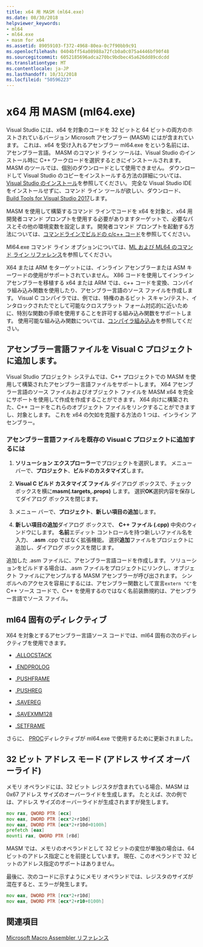 ```yaml
---
title: x64 用 MASM (ml64.exe)
ms.date: 08/30/2018
helpviewer_keywords:
- ml64
- ml64.exe
- masm for x64
ms.assetid: 89059103-f372-4968-80ea-0c7f90bb9c91
ms.openlocfilehash: 0404bff54a08988a72fcb0a0c075a4446bf90f48
ms.sourcegitcommit: 6052185696adca270bc9bdbec45a626dd89cdcdd
ms.translationtype: MT
ms.contentlocale: ja-JP
ms.lasthandoff: 10/31/2018
ms.locfileid: "50596223"
---
```

# <a name="masm-for-x64-ml64exe"></a>x64 用 MASM (ml64.exe)

Visual Studio には、x64 を対象のコードを 32 ビットと 64 ビットの両方のホストされているバージョン Microsoft アセンブラー (MASM) にはが含まれています。 これは、x64 を受け入れるアセンブラー ml64.exe をという名前には、アセンブラー言語。 MASM のコマンド ライン ツールは、Visual Studio のインストール時に C++ ワークロードを選択するときにインストールされます。 MASM のツールでは、個別のダウンロードとして使用できません。 ダウンロードして Visual Studio のコピーをインストールする方法の詳細については、[Visual Studio のインストール](/visualstudio/install/install-visual-studio)を参照してください。 完全な Visual Studio IDE をインストールせずに、コマンド ライン ツールが欲しい、ダウンロード、 [Build Tools for Visual Studio 2017](https://go.microsoft.com/fwlink/p/?linkid=875721)します。

MASM を使用して構築するコマンド ラインでコードを x64 を対象と、x64 用開発者コマンド プロンプトを使用する必要がありますターゲットで、必要なパスとその他の環境変数を設定します。 開発者コマンド プロンプトを起動する方法については、[コマンドラインでビルドの c/c++ コード](../../build/building-on-the-command-line.md)を参照してください。

Ml64.exe コマンド ライン オプションについては、[ML および ML64 のコマンド ライン リファレンス](../../assembler/masm/ml-and-ml64-command-line-reference.md)を参照してください。

X64 または ARM をターゲットには、インライン アセンブラーまたは ASM キーワードの使用がサポートされていません。 X86 コードを使用してインライン アセンブラーを移植する x64 または ARM では、c++ コードを変換、コンパイラ組み込み関数を使用したり、アセンブラー言語のソース ファイルを作成します。 Visual C コンパイラでは、例では、特権のあるビット スキャン/テスト、インタロックされたでとして可能なクロスプラット フォーム対応的に近いために、特別な関数の手順を使用することを許可する組み込み関数をサポートします。 使用可能な組み込み関数については、[コンパイラ組み込み](../../intrinsics/compiler-intrinsics.md)を参照してください。

## <a name="add-an-assembler-language-file-to-a-visual-c-project"></a>アセンブラー言語ファイルを Visual C プロジェクトに追加します。

Visual Studio プロジェクト システムでは、C++ プロジェクトでの MASM を使用して構築されたアセンブラー言語ファイルをサポートします。 X64 アセンブラー言語のソース ファイルおよびオブジェクト ファイルを MASM x64 を完全にサポートを使用して作成を作成することができます。 X64 向けに構築された、C++ コードをこれらのオブジェクト ファイルをリンクすることができますし、対象とします。 これを x64 の欠如を克服する方法の 1 つは、インライン アセンブラー。

### <a name="to-add-an-assembler-language-file-to-an-existing-visual-c-project"></a>アセンブラー言語ファイルを既存の Visual C プロジェクトに追加するには

1. **ソリューション エクスプローラー**でプロジェクトを選択します。 メニュー バーで、**プロジェクト**、**ビルドのカスタマイズ**します。

1. **Visual C ビルド カスタマイズ ファイル** ダイアログ ボックスで、チェック ボックスを横に**masm(.targets,.props)** します。 選択**OK**選択内容を保存してダイアログ ボックスを閉じます。

1. メニュー バーで、**プロジェクト**、**新しい項目の追加**します。

1. **新しい項目の追加**ダイアログ ボックスで、 **C++ ファイル (.cpp)** 中央のウィンドウにします。 **名前**エディット コントロールを持つ新しいファイル名を入力、 **.asm** .cpp ではなく拡張機能。 選択**追加**ファイルをプロジェクトに追加し、ダイアログ ボックスを閉じます。

追加した .asm ファイルに、アセンブラー言語コードを作成します。 ソリューションをビルドする場合は、.asm ファイルをプロジェクトにリンクし、オブジェクト ファイルにアセンブルする MASM アセンブラーが呼び出されます。 シンボルへのアクセスを容易にするには、アセンブラー関数として宣言`extern "C"`を C++ ソース コードで、C++ を使用するのではなく名前装飾規約は、アセンブラー言語でソース ファイル。

## <a name="ml64-specific-directives"></a>ml64 固有のディレクティブ

X64 を対象とするアセンブラー言語ソース コードでは、ml64 固有の次のディレクティブを使用できます。

- [.ALLOCSTACK](../../assembler/masm/dot-allocstack.md)

- [.ENDPROLOG](../../assembler/masm/dot-endprolog.md)

- [.PUSHFRAME](../../assembler/masm/dot-pushframe.md)

- [.PUSHREG](../../assembler/masm/dot-pushreg.md)

- [.SAVEREG](../../assembler/masm/dot-savereg.md)

- [.SAVEXMM128](../../assembler/masm/dot-savexmm128.md)

- [.SETFRAME](../../assembler/masm/dot-setframe.md)

さらに、 [PROC](../../assembler/masm/proc.md)ディレクティブが ml64.exe で使用するために更新されました。

## <a name="32-bit-address-mode-address-size-override"></a>32 ビット アドレス モード (アドレス サイズ オーバーライド)

メモリ オペランドには、32 ビット レジスタが含まれている場合、MASM は 0x67 アドレス サイズのオーバーライドを生成します。 たとえば、次の例では、アドレス サイズのオーバーライドが生成されますが発生します。

```asm
mov rax, QWORD PTR [ecx]
mov eax, DWORD PTR [ecx*2+r10d]
mov eax, DWORD PTR [ecx*2+r10d+0100h]
prefetch [eax]
movnti rax, QWORD PTR [r8d]
```

MASM では、メモリのオペランドとして 32 ビットの変位が単独の場合は、64 ビットのアドレス指定ことを前提としています。 現在、このオペランドで 32 ビットのアドレス指定のサポートはありません。

最後に、次のコードに示すようにメモリ オペランドでは、レジスタのサイズが混在すると、エラーが発生します。

```asm
mov eax, DWORD PTR [rcx*2+r10d]
mov eax, DWORD PTR [ecx*2+r10+0100h]
```

## <a name="see-also"></a>関連項目

[Microsoft Macro Assembler リファレンス](../../assembler/masm/microsoft-macro-assembler-reference.md)<br/>
